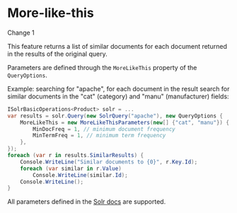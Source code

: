 # More-like-this

Change 1

This feature returns a list of similar documents for each document returned in the results of the original query.

Parameters are defined through the `MoreLikeThis` property of the `QueryOptions`.

Example: searching for "apache", for each document in the result search for similar documents in the "cat" (category) and "manu" (manufacturer) fields:

```C#
ISolrBasicOperations<Product> solr = ...
var results = solr.Query(new SolrQuery("apache"), new QueryOptions {
    MoreLikeThis = new MoreLikeThisParameters(new[] {"cat", "manu"}) {
        MinDocFreq = 1, // minimum document frequency
        MinTermFreq = 1, // minimum term frequency
    },
});
foreach (var r in results.SimilarResults) {
    Console.WriteLine("Similar documents to {0}", r.Key.Id);
    foreach (var similar in r.Value)
        Console.WriteLine(similar.Id);
    Console.WriteLine();
}
```

All parameters defined in the [Solr docs](http://wiki.apache.org/solr/MoreLikeThis) are supported.
